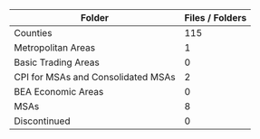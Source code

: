 | Folder                             |   Files / Folders |
|------------------------------------|-------------------|
| Counties                           |               115 |
| Metropolitan Areas                 |                 1 |
| Basic Trading Areas                |                 0 |
| CPI for MSAs and Consolidated MSAs |                 2 |
| BEA Economic Areas                 |                 0 |
| MSAs                               |                 8 |
| Discontinued                       |                 0 |
